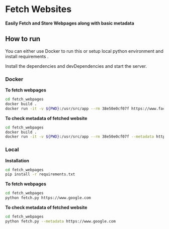 # Fetch Websites
**Easily Fetch and Store Webpages along with basic metadata**


## How to run
You can either use Docker to run this or setup local python environment and install requirements .

Install the dependencies and devDependencies and start the server.

### Docker
**To fetch webpages**
```sh
cd fetch_webpages
docker build . 
docker run -it -v ${PWD}:/usr/src/app --rm 38e50e0cf07f https://www.facebook.com
```

**To check metadata of fetched website**
```sh
cd fetch_webpages
docker build . 
docker run -it -v ${PWD}:/usr/src/app --rm 38e50e0cf07f --metadata https://www.facebook.com
```

### Local
**Installation**
```sh
cd fetch_webpages
pip install -r requirements.txt
```

**To fetch webpages**
```sh
cd fetch_webpages
python fetch.py https://www.google.com
```

**To check metadata of fetched website**
```sh
cd fetch_webpages
python fetch.py --metadata https://www.google.com
```